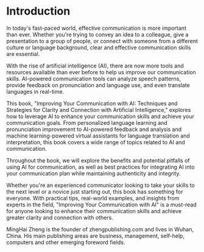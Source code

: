 # Introduction

In today's fast-paced world, effective communication is more important than ever. Whether you're trying to convey an idea to a colleague, give a presentation to a group of people, or connect with someone from a different culture or language background, clear and effective communication skills are essential.

With the rise of artificial intelligence (AI), there are now more tools and resources available than ever before to help us improve our communication skills. AI-powered communication tools can analyze speech patterns, provide feedback on pronunciation and language use, and even translate languages in real-time.

This book, "Improving Your Communication with AI: Techniques and Strategies for Clarity and Connection with Artificial Intelligence," explores how to leverage AI to enhance your communication skills and achieve your communication goals. From personalized language learning and pronunciation improvement to AI-powered feedback and analysis and machine learning-powered virtual assistants for language translation and interpretation, this book covers a wide range of topics related to AI and communication.

Throughout the book, we will explore the benefits and potential pitfalls of using AI for communication, as well as best practices for integrating AI into your communication plan while maintaining authenticity and integrity.

Whether you're an experienced communicator looking to take your skills to the next level or a novice just starting out, this book has something for everyone. With practical tips, real-world examples, and insights from experts in the field, "Improving Your Communication with AI" is a must-read for anyone looking to enhance their communication skills and achieve greater clarity and connection with others.

MingHai Zheng is the founder of zhengpublishing.com and lives in Wuhan, China. His main publishing areas are business, management, self-help, computers and other emerging foreword fields.
